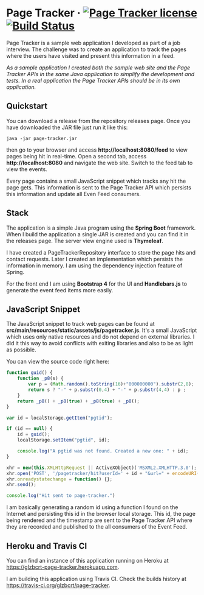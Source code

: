 # Page Tracker &middot; [![Page Tracker license](https://img.shields.io/badge/license-MIT-blue.svg)](https://github.com/glzbcrt/page-tracker/blob/master/LICENSE) [![Build Status](https://travis-ci.org/glzbcrt/page-tracker.svg?branch=master)](https://travis-ci.org/glzbcrt/page-tracker)

Page Tracker is a sample web application I developed as part of a job interview.
The challenge was to create an application to track the pages where the users have visited and present this information in a feed.

_As a sample application I created both the sample web site and the Page Tracker APIs in the same Java application to simplify the development and tests. In a real application the Page Tracker APIs should be in its own application._
 
## Quickstart

You can download a release from the repository releases page.
Once you have downloaded the JAR file just run it like this:

```
java -jar page-tracker.jar
```

then go to your browser and access **http://localhost:8080/feed** to view pages being hit in real-time.
Open a second tab, access **http://localhost:8080** and navigate the web site. Switch to the feed tab to view the events.

Every page contains a small JavaScript snippet which tracks any hit the page gets.
This information is sent to the Page Tracker API which persists this information and update all Even Feed consumers.

## Stack

The application is a simple Java program using the **Spring Boot** framework. When I build the application a single JAR is created and you can find it in the releases page. The server view engine used is **Thymeleaf**.

I have created a PageTrackerRepository interface to store the page hits and contact requests. Later I created an implementation which persists the information in memory.
I am using the dependency injection feature of Spring. 

For the front end I am using **Bootstrap 4** for the UI and **Handlebars.js** to generate the event feed items more easily. 

## JavaScript Snippet

The JavaScript snippet to track web pages can be found at **src/main/resources/static/assets/js/pagetracker.js**.
It's a small JavaScript which uses only native resources and do not depend on external libraries. I did it this way to avoid conflicts with exiting libraries and also to be as light as possible.

You can view the source code right here:

```javascript
function guid() {
    function _p8(s) {
        var p = (Math.random().toString(16)+"000000000").substr(2,8);
        return s ? "-" + p.substr(0,4) + "-" + p.substr(4,4) : p ;
    }
    return _p8() + _p8(true) + _p8(true) + _p8();
}

var id = localStorage.getItem("pgtid");

if (id == null) {
	id = guid();
	localStorage.setItem("pgtid", id);

	console.log("A pgtid was not found. Created a new one: " + id);
}

xhr = new(this.XMLHttpRequest || ActiveXObject)('MSXML2.XMLHTTP.3.0');
xhr.open('POST', '/pagetracker/hit?userId=' + id + "&url=" + encodeURI(document.location.pathname) + "&timestamp=" + Math.round(+new Date()/1000), true);
xhr.onreadystatechange = function() {};
xhr.send();

console.log("Hit sent to page-tracker.")

```

I am basically generating a random id using a function I found on the Internet and persisting this id in the browser local storage.
This id, the page being rendered and the timestamp are sent to the Page Tracker API where they are recorded and published to the all consumers of the Event Feed.

## Heroku and Travis CI

You can find an instance of this application running on Heroku at https://glzbcrt-page-tracker.herokuapp.com.

I am building this application using Travis CI. Check the builds history at https://travis-ci.org/glzbcrt/page-tracker.
 
